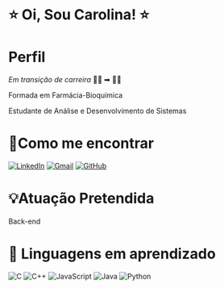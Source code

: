 # ⭐ Oi, Sou Carolina! ⭐

# Perfil

*Em transição de carreira* 👩‍🔬 ➡ 👩‍💻 

Formada em Farmácia-Bioquímica

Estudante de Análise e Desenvolvimento de Sistemas

# 🔎Como me encontrar

[![LinkedIn](https://img.shields.io/badge/LinkedIn-0077B5?style=for-the-badge&logo=linkedin&logoColor=white)](www.linkedin.com/in/carolina-almeida-88297568)
[![Gmail](https://img.shields.io/badge/Gmail-333333?style=for-the-badge&logo=gmail&logoColor=red)](mailto:carolpsa.unesp@gmail.com)
[![GitHub](https://img.shields.io/badge/GitHub-100000?style=for-the-badge&logo=github&logoColor=white)](https://github.com/Carolpsa)

# 💡Atuação Pretendida
Back-end

# 👅 Linguagens em aprendizado
![C](https://img.shields.io/badge/C-00599C?style=for-the-badge&logo=c&logoColor=white)
![C++](https://img.shields.io/badge/C%2B%2B-00599C?style=for-the-badge&logo=c%2B%2B&logoColor=white)
![JavaScript](https://img.shields.io/badge/JavaScript-F7DF1E?style=for-the-badge&logo=javascript&logoColor=black)
![Java](https://img.shields.io/badge/java-%23ED8B00.svg?style=for-the-badge&logo=openjdk&logoColor=white)
![Python](https://img.shields.io/badge/python-3670A0?style=for-the-badge&logo=python&logoColor=ffdd54)
